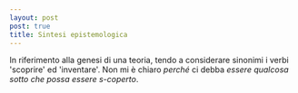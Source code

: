 ```yaml
---
layout: post
post: true
title: Sintesi epistemologica
---
```

In riferimento alla genesi di una teoria, tendo a considerare sinonimi i verbi 'scoprire' ed 'inventare'. Non mi è chiaro *perché* ci debba *essere qualcosa sotto che possa essere s-coperto*.
